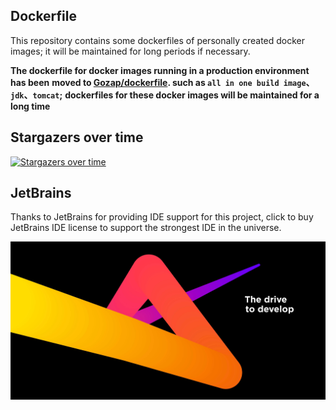 ## Dockerfile

This repository contains some dockerfiles of personally created docker images;
it will be maintained for long periods if necessary.

**The dockerfile for docker images running in a production environment has been**
**moved to [Gozap/dockerfile](https://github.com/Gozap/dockerfile). such as `all in one build image`、`jdk`、`tomcat`;**
**dockerfiles for these docker images will be maintained for a long time**

## Stargazers over time

[![Stargazers over time](https://starcharts.herokuapp.com/mritd/dockerfile.svg)](https://starcharts.herokuapp.com/mritd/dockerfile)

## JetBrains

Thanks to JetBrains for providing IDE support for this project, click to buy JetBrains IDE license to support the strongest IDE in the universe.

[![JetBrains](jetbrains.jpeg)](https://www.jetbrains.com/)
